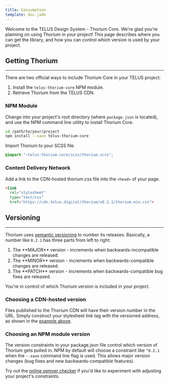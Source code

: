 ```yaml
---
title: Consumption
template: doc.jade
---
```


Welcome to the TELUS Design System - Thorium Core. We're glad you're planning on using Thorium in your project! This page describes where you can get the library, and how you can control which version is used by your project.

## Getting Thorium
---

There are two official ways to include Thorium Core in your TELUS project:

1. Install the `telus-thorium-core` NPM module.
2. Retrieve Thorium from the TELUS CDN.

### NPM Module

Change into your project's root directory (where `package.json` is located), and use the NPM command line utility to install Thorium Core.

```bash
cd /path/to/your/project
npm install --save telus-thorium-core
```

Import Thorium to your SCSS file.

```scss
@import "~telus-thorium-core/scss/thorium.scss";
```

### Content Delivery Network

Add a link to the CDN-hosted thorium.css file into the `<head>` of your page.

```html
<link
  rel="stylesheet"
  type="text/css"
  href="https://cdn.telus.digital/thorium/v0.2.1/thorium.min.css">
```

## Versioning

---

Thorium uses <a href="http://semver.org/" target="_blank">semantic versioning</a> to number its releases. Basically, a number like `0.2.1` has three parts from left to right:

<ol>
<li>The **MAJOR** version - increments when backwards-incompatible changes are released.</li>
<li>The **MINOR** version - increments when backwards-compatible changes are released.</li>
<li>The **PATCH** version - increments when backwards-compatible bug fixes are released.</li>
</ol>

You're in control of which Thorium version is included in your project.

### Choosing a CDN-hosted version

Files published to the Thorium CDN will have their version number in the URL. Simply construct your stylesheet link tag with the versioned address, as shown in the [example above](#content-delivery-network).

### Choosing an NPM module version

The version constraints in your package.json file control which version of Thorium gets pulled in. NPM by default will choose a constraint like `^0.2.1` when the `--save` command line flag is used. This allows major version changes (bug fixes and new backwards-compatible features).

Try out the <a href="http://jubianchi.github.io/semver-check/" target="_blank">online semver checker</a> if you'd like to experiment with adjusting your project's constraints.
